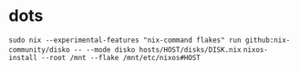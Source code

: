 # dots
`sudo nix --experimental-features "nix-command flakes" run github:nix-community/disko -- --mode disko hosts/HOST/disks/DISK.nix`
`nixos-install --root /mnt --flake /mnt/etc/nixos#HOST`
